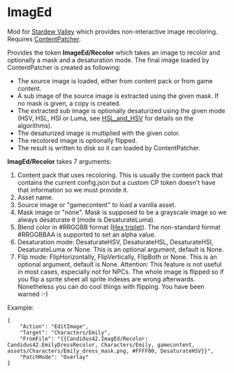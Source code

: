 # ImagEd

Mod for [Stardew Valley](http://stardewvalley.net/) which provides non-interactive image recoloring. Requires [ContentPatcher](https://www.nexusmods.com/stardewvalley/mods/1915).

Provides the token **ImageEd/Recolor** which takes an image to recolor and optionally a mask and a desaturation mode. The final image loaded by ContentPatcher is created as following:

- The source image is loaded, either from content pack or from game content. 
- A sub image of the source image is extracted using the given mask. If no mask is given, a copy is created.
- The extracted sub image is optionally desaturized using the given mode (HSV, HSL, HSI or Luma, see [HSL_and_HSV](https://en.wikipedia.org/wiki/HSL_and_HSV) for details on the algorithms).
- The desaturized image is multiplied with the given color.
- The recolored image is optionally flipped.
- The result is written to disk so it can loaded by ContentPatcher.

**ImagEd/Recolor** takes 7 arguments:

1. Content pack that uses recoloring. This is usually the content pack that contains the current config.json but a custom CP token doesn't have that information so we must provide it.
2. Asset name.
3. Source image or "gamecontent" to load a vanilla asset.
4. Mask image or "none". Mask is supposed to be a grayscale image so we always desaturate it (mode is DesaturateLuma).
5. Blend color in #RRGGBB format ([Hex triplet](https://en.wikipedia.org/wiki/Web_colors#Hex_triplet)). The non-standard format #RRGGBBAA is supported to set an alpha value.
6. Desaturation mode: DesaturateHSV, DesaturateHSL, DesaturateHSI, DesaturateLuma or None. This is an optional argument, default is None.
7. Flip mode: FlipHorizontally, FlipVertically, FlipBoth or None. This is an optional argument, default is None. Attention: This feature is not useful in most cases, especially not for NPCs. The whole image is flipped so if you flip a sprite sheet all sprite indexes are wrong afterwards. Nonetheless you can do cool things with flipping. You have been warned :-)

Example:

    {
        "Action": "EditImage",
        "Target": "Characters/Emily",
        "FromFile": "{{Candidus42.ImagEd/Recolor: Candidus42.EmilyDressRecolor, Characters/Emily, gamecontent, assets/Characters/Emily_dress_mask.png, #FFFF00, DesaturateHSV}}",
        "PatchMode": "Overlay"
    }
